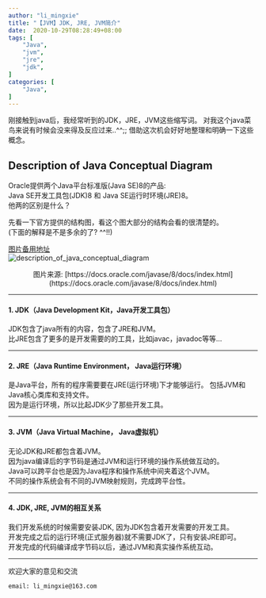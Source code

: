 ```yaml
---
author: "li_mingxie"
title: "【JVM】JDK, JRE, JVM简介"
date:  2020-10-29T08:28:49+08:00
tags: [
    "Java",
    "jvm",
    "jre",
    "jdk",
]
categories: [
    "Java",
]
---
```


刚接触到java后，我经常听到的JDK，JRE，JVM这些缩写词。<!--more-->
对我这个java菜鸟来说有时候会没来得及反应过来..^^;;
借助这次机会好好地整理和明确一下这些概念。

## **Description of Java Conceptual Diagram**  

Oracle提供两个Java平台标准版(Java SE)8的产品:  
Java SE开发工具包(JDK)8 和 Java SE运行时环境(JRE)8。  
他两的区别是什么？  

先看一下官方提供的结构图，看这个图大部分的结构会看的很清楚的。  
(下面的解释是不是多余的了? ^^!!)  

[图片备用地址](https://limingxie.github.io/images/java/jvm/description_of_java_conceptual_diagram.png)  
![description_of_java_conceptual_diagram](https://mingxie-blog.oss-cn-beijing.aliyuncs.com/image/java/description_of_java_conceptual_diagram.png)  
<div align='center' >图片来源: [https://docs.oracle.com/javase/8/docs/index.html](https://docs.oracle.com/javase/8/docs/index.html)</div>

----------------------------------------------

#### **1. JDK（Java Development Kit，Java开发工具包）**  

JDK包含了java所有的内容，包含了JRE和JVM。  
比JRE包含了更多的是开发需要的的工具，比如javac，javadoc等等...

----------------------------------------------

#### **2. JRE（Java Runtime Environment， Java运行环境）**

是Java平台，所有的程序需要要在JRE(运行环境)下才能够运行。
包括JVM和Java核心类库和支持文件。  
因为是运行环境，所以比起JDK少了那些开发工具。  

----------------------------------------------

#### **3. JVM（Java Virtual Machine， Java虚拟机）**

无论JDK和JRE都包含着JVM。  
因为java编译后的字节码是通过JVM和运行环境的操作系统做互动的。  
Java可以跨平台也是因为Java程序和操作系统中间夹着这个JVM。  
不同的操作系统会有不同的JVM映射规则，完成跨平台性。

----

#### **4. JDK, JRE, JVM的相互关系**

我们开发系统的时候需要安装JDK, 因为JDK包含着开发需要的开发工具。  
开发完成之后的运行环境(正式服务器)就不需要JDK了，只有安装JRE即可。  
开发完成的代码编译成字节码以后，通过JVM和真实操作系统互动。  

----------------------------------------------
欢迎大家的意见和交流

`email: li_mingxie@163.com`
